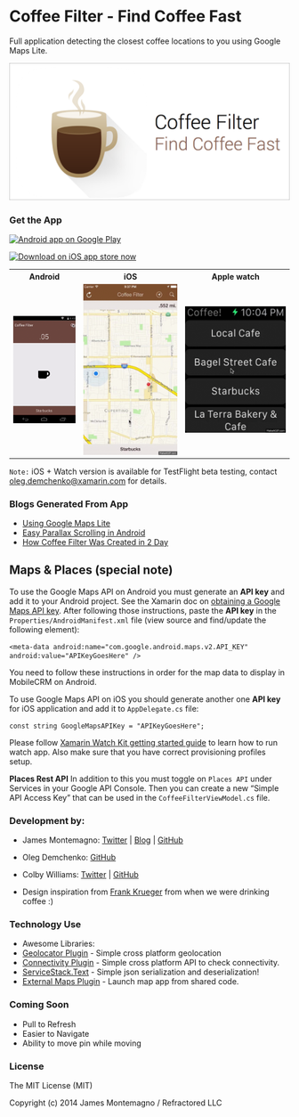 Coffee Filter - Find Coffee Fast
=========================

Full application detecting the closest coffee locations to you using Google Maps Lite.

![art](art/promo.png)


### Get the App

<a href="https://play.google.com/store/apps/details?id=com.refractored.coffeefilter">
  <img alt="Android app on Google Play"
       src="https://developer.android.com/images/brand/en_app_rgb_wo_60.png" />
</a>

<a href="https://itunes.apple.com/us/app/coffee-filter-find-coffee/id1000846120?ls=1&mt=8" target="_blank"><img alt="Download on iOS app store now" src="https://raw.githubusercontent.com/jamesmontemagno/My-StepCounter/master/Artwork/AppleAppStore.png"/></a>

<table>
<tr>
<th>Android</th>
<th>iOS</th>
<th>Apple watch</th>
</tr>
<tr>
<td><img src="art/coffeefilterdemo.gif"/></td>
<td><img src="art/coffeefilteriosdemo.gif"/></td>
<td><img src="art/coffeefilterwatchdemo.gif"/></td>
</tr>
<tr>
</table>

`Note:` iOS + Watch version is available for TestFlight beta testing, contact oleg.demchenko@xamarin.com for details.

### Blogs Generated From App
* [Using Google Maps Lite](http://blog.xamarin.com/android-tips-faster-maps-with-google-maps-lite/)
* [Easy Parallax Scrolling in Android](http://motzcod.es/post/113970191382/android-parallax-made-easy)
* [How Coffee Filter Was Created in 2 Day](http://motzcod.es/post/112797487377/coffee-filter-a-c-powered-android-app-in-2-days)

Maps & Places (special note)
----

To use the Google Maps API on Android you must generate an **API key** and add it to your Android project. See the Xamarin doc on [obtaining a Google Maps API key](http://developer.xamarin.com/guides/android/platform_features/maps_and_location/maps/obtaining_a_google_maps_api_key/). After following those instructions, paste the **API key** in the `Properties/AndroidManifest.xml` file (view source and find/update the following element):

    <meta-data android:name="com.google.android.maps.v2.API_KEY" android:value="APIKeyGoesHere" />

You need to follow these instructions in order for the map data to display in MobileCRM on Android.

To use Google Maps API on iOS you should generate another one **API key** for iOS application and add it to `AppDelegate.cs` file:
```
const string GoogleMapsAPIKey = "APIKeyGoesHere";
```

Please follow [Xamarin Watch Kit getting started guide](http://developer.xamarin.com/guides/ios/watch/getting-started/) to learn how to run watch app. Also make sure that you have correct provisioning profiles setup.

**Places Rest API**
In addition to this you must toggle on `Places API` under Services in your Google API Console. Then you can create a new “Simple API Access Key” that can be used in the `CoffeeFilterViewModel.cs` file.



### Development by:
- James Montemagno: [Twitter](http://www.twitter.com/jamesmontemagno) | [Blog](http://motzcod.es) | [GitHub](http://www.github.com/jamesmontemagno)

- Oleg Demchenko: [GitHub](http://www.github.com/olegoid)

- Colby Williams: [Twitter](http://twitter.com/colbylwilliams) | [GitHub](http://github.com/colbylwilliams)

- Design inspiration from [Frank Krueger](https://twitter.com/praeclarum) from when we were drinking coffee :)


### Technology Use
* Awesome Libraries:
* [Geolocator Plugin](https://components.xamarin.com/view/GeolocatorPlugin) - Simple cross platform geolocation
* [Connectivity Plugin](https://components.xamarin.com/view/ConnectivityPlugin) - Simple cross platform API to check connectivity.
* [ServiceStack.Text](https://components.xamarin.com/view/servicestacktext) - Simple json serialization and deserialization!
* [External Maps Plugin](https://components.xamarin.com/view/ExternalMapsPlugin) - Launch map app from shared code.

### Coming Soon
* Pull to Refresh
* Easier to Navigate
* Ability to move pin while moving

### License
The MIT License (MIT)

Copyright (c) 2014 James Montemagno / Refractored LLC
